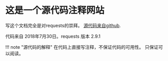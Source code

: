 # 这是一个源代码注释网站

写这个文档完全是对requests的崇拜。 [源代码来自github](https://github.com/requests/requests).

代码来自 2018年7月30日。requests 版本 2.9.1


!!! note  "源代码的解释"
    在代码上直接写注释，不保证代码的可用性。
    只保证可以阅读。
